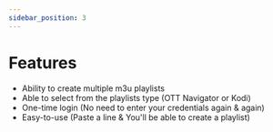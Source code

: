 ```yaml
---
sidebar_position: 3
---
```

# Features
- Ability to create multiple m3u playlists
- Able to select from the playlists type (OTT Navigator or Kodi)
- One-time login (No need to enter your credentials again & again)
- Easy-to-use (Paste a line & You'll be able to create a playlist)
